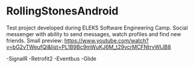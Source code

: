 # RollingStonesAndroid

Test project developed during ELEKS Software Engineering Camp.
Social  messenger with ability to send messages, watch profiles and find new friends.
Small preview: https://www.youtube.com/watch?v=bG2vTWeufQI&list=PL1B9Bc9mWuKJ6M_t29vcrMCFNtrvWIJB8

-SignalR
-Retrofit2
-Eventbus
-Glide
